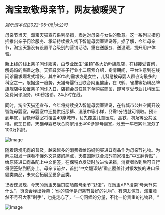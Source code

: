 # 淘宝致敬母亲节，网友被暖哭了

*娱乐资本论|2022-05-08|大公司*

母亲节当天，淘宝天猫宣布系列举措，表达对母亲与女性的敬意。这一系列举措包括推出亲子问诊服务、承诺持续投入线下智能母婴室建设等。据了解，今年母亲节，淘宝天猫没有设置平台级别的营销活动，重在送服务、送温暖，提升用户体验。

新上线的线上亲子问诊服务，由专业医生“坐镇”各大奶粉旗舰店，在线接受咨询，解妈妈的燃眉之急。天猫母婴亲子行业小二燕紫介绍，疫情期间，平台注意到在线问诊需求爆发式增长，其中90%的需求方是女性，儿科是被母婴人群咨询最多的科室之一。根据这一趋势，天猫母婴行业联合阿里健康，在飞鹤、雀巢等奶粉品牌旗舰店中设置亲子问诊入口，店铺会员任意下单购买商品，即可享受专业儿科医生免费问诊服务，60秒接诊，24小时在线。

同时，淘宝天猫还宣布，今年将持续投入智能母婴室建设，在各城市公共空间开设智能母婴室。母婴室中还提供纸尿裤、湿纸巾等小样，只需1分钱就可领取。预计到年底，智能母婴室将覆盖40座城市，优先覆盖儿童医院、高铁、机场等公共区域。截至目前，天猫母婴已联合商家推出400多家母婴室，过去一年已累计服务了100万妈妈。

![Image](http://static.ylzbl.com/uploads/ueditor/php/upload/image/20220508/1651983497525524.png)

随着跨境电商的普及，越来越多的消费者给妈妈购买进口商品作为母亲节礼物。为解决银发一族看不懂外文包装的痛点，天猫国际联合海外商家推出“中文翻译贴”，给原装进口商品配上中文便签，在保税仓发货时放进快递箱，消费者收到后可自行将便签贴到瓶身上。母亲节前夕，首批“中文翻译贴”重点覆盖针对银发族的进口保健类商品，未来会拓展至更多品类。

记者还发现，今天的淘宝天猫页面暗藏母亲节“彩蛋”。在淘宝APP搜索“母亲节买什么”，页面会弹出弹幕：“你的陪伴是母亲节最好的礼物”。有网友惊叹，淘宝竟然不号召大家“剁手”，也是走心了，“一句问候的分量，不比一份贵重的礼物轻。“

![Image](http://static.ylzbl.com/uploads/ueditor/php/upload/image/20220508/1651983509652096.png)

